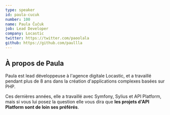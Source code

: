 ```yaml
---
type: speaker
id: paula-cucuk
number: 100
name: Paula Čučuk
job: Lead Developer
company: Locastic
twitter: https://twitter.com/paoolala
github: https://github.com/paullla
---
```


## À propos de Paula

Paula est lead développeuse à l'agence digitale Locastic, et a travaillé pendant plus de 8 ans dans la création d'applications complexes basées sur PHP.

Ces dernières années, elle a travaillé avec Symfony, Sylius et API Platform, mais si vous lui posez la question elle vous dira que **les projets d'API Platform sont de loin ses préférés**.
